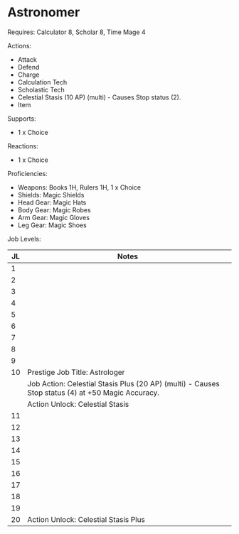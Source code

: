 # Astronomer

Requires: Calculator 8, Scholar 8, Time Mage 4

Actions:

- Attack
- Defend
- Charge
- Calculation Tech
- Scholastic Tech
- Celestial Stasis (10 AP) (multi) - Causes Stop status (2).
- Item

Supports:

- 1 x Choice

Reactions:

- 1 x Choice

Proficiencies:

- Weapons: Books 1H, Rulers 1H, 1 x Choice
- Shields: Magic Shields
- Head Gear: Magic Hats
- Body Gear: Magic Robes
- Arm Gear: Magic Gloves
- Leg Gear: Magic Shoes

Job Levels:

| JL | Notes |
| --- | --- |
| 1 | 
| 2 | 
| 3 | 
| 4 | 
| 5 | 
| 6 | 
| 7 | 
| 8 | 
| 9 | 
| 10 | Prestige Job Title: Astrologer
|    | Job Action: Celestial Stasis Plus (20 AP) (multi) - Causes Stop status (4) at +50 Magic Accuracy.
|    | Action Unlock: Celestial Stasis
| 11 | 
| 12 | 
| 13 | 
| 14 | 
| 15 | 
| 16 | 
| 17 | 
| 18 | 
| 19 | 
| 20 | Action Unlock: Celestial Stasis Plus
